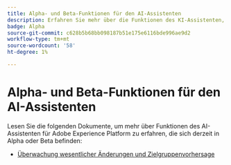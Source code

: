 ```yaml
---
title: Alpha- und Beta-Funktionen für den AI-Assistenten
description: Erfahren Sie mehr über die Funktionen des KI-Assistenten, die sich derzeit in Alpha oder Beta befinden.
badge: Alpha
source-git-commit: c628b5b68bb098187b51e175e6116bde996ae9d2
workflow-type: tm+mt
source-wordcount: '58'
ht-degree: 1%

---
```


# Alpha- und Beta-Funktionen für den AI-Assistenten

Lesen Sie die folgenden Dokumente, um mehr über Funktionen des AI-Assistenten für Adobe Experience Platform zu erfahren, die sich derzeit in Alpha oder Beta befinden:

* [Überwachung wesentlicher Änderungen und Zielgruppenvorhersage](./audience-forecasting.md)